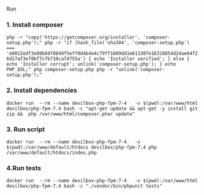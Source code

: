 Run

### 1. Install composer

`php -r "copy('https://getcomposer.org/installer', 'composer-setup.php');"
php -r "if (hash_file('sha384', 'composer-setup.php') === 'e0012edf3e80b6978849f5eff0d4b4e4c79ff1609dd1e613307e16318854d24ae64f26d17af3ef0bf7cfb710ca74755a') { echo 'Installer verified'; } else { echo 'Installer corrupt'; unlink('composer-setup.php'); } echo PHP_EOL;"
php composer-setup.php
php -r "unlink('composer-setup.php');"`

### 2. Install dependencies

` docker run  --rm --name devilbox-php-fpm-7-4   -v $(pwd):/var/www/html devilbox/php-fpm-7.4 bash -c "apt-get update && apt-get -y install git zip &&  php /var/www/html/composer.phar update" 
`
### 3. Run script

` docker run  --rm --name devilbox-php-fpm-7-4   -v $(pwd):/var/www/default/htdocs devilbox/php-fpm-7.4 php /var/www/default/htdocs/index.php
`

### 4.Run tests
`docker run  --rm --name devilbox-php-fpm-7-4   -v $(pwd):/var/www/html devilbox/php-fpm-7.4 bash -c "./vendor/bin/phpunit tests"
`
